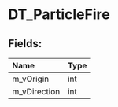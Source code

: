 # DT_ParticleFire

## Fields:

| Name | Type |
| :--- | :--- |
| m_vOrigin | int |
| m_vDirection | int |
